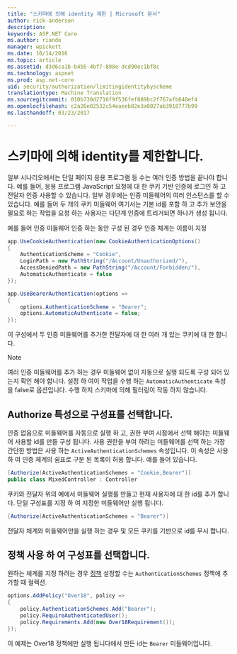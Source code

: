 ```yaml
---
title: "스키마에 의해 identity 제한 | Microsoft 문서"
author: rick-anderson
description: 
keywords: ASP.NET Core
ms.author: riande
manager: wpickett
ms.date: 10/14/2016
ms.topic: article
ms.assetid: d3d6ca1b-b4b5-4bf7-898e-dcd90ec1bf8c
ms.technology: aspnet
ms.prod: asp.net-core
uid: security/authorization/limitingidentitybyscheme
translationtype: Machine Translation
ms.sourcegitcommit: 010b730d2716f9f536fef889bc2f767afb648ef4
ms.openlocfilehash: c2a26e02532c54eaeeb82e3a0027ab3910777b99
ms.lasthandoff: 03/23/2017

---
```

# <a name="limiting-identity-by-scheme"></a>스키마에 의해 identity를 제한합니다.

<a name=security-authorization-limiting-by-scheme></a>

일부 시나리오에서는 단일 페이지 응용 프로그램 등 수는 여러 인증 방법을 끝나야 합니다. 예를 들어, 응용 프로그램 JavaScript 요청에 대 한 쿠키 기반 인증에 로그인 하 고 전달자 인증 사용할 수 있습니다. 일부 경우에는 인증 미들웨어의 여러 인스턴스를 할 수 있습니다. 예를 들어 두 개의 쿠키 미들웨어 여기서는 기본 id를 포함 하 고 추가 보안을 필요로 하는 작업을 요청 하는 사용자는 다단계 인증에 트리거되면 하나가 생성 됩니다.

예를 들어 인증 미들웨어 인증 하는 동안 구성 된 경우 인증 체계는 이름이 지정

```csharp
app.UseCookieAuthentication(new CookieAuthenticationOptions()
{
    AuthenticationScheme = "Cookie",
    LoginPath = new PathString("/Account/Unauthorized/"),
    AccessDeniedPath = new PathString("/Account/Forbidden/"),
    AutomaticAuthenticate = false
});

app.UseBearerAuthentication(options =>
{
    options.AuthenticationScheme = "Bearer";
    options.AutomaticAuthenticate = false;
});
```

이 구성에서 두 인증 미들웨어를 추가한 전달자에 대 한 여러 개 있는 쿠키에 대 한 합니다.

>[!NOTE]
>여러 인증 미들웨어를 추가 하는 경우 미들웨어 없이 자동으로 실행 되도록 구성 되어 있는지 확인 해야 합니다. 설정 하 여이 작업을 수행 하는 `AutomaticAuthenticate` 속성을 false로 옵션입니다. 수행 하지 스키마에 의해 필터링이 작동 하지 않습니다.

## <a name="selecting-the-scheme-with-the-authorize-attribute"></a>Authorize 특성으로 구성표를 선택합니다.

인증 없음으로 미들웨어를 자동으로 실행 하 고, 권한 부여 시점에서 선택 해야는 미들웨어 사용할 id를 만들 구성 됩니다. 사용 권한을 부여 하려는 미들웨어를 선택 하는 가장 간단한 방법은 사용 하는 `ActiveAuthenticationSchemes` 속성입니다. 이 속성은 사용 하 여 인증 체계의 쉼표로 구분 된 목록이 허용 합니다. 예를 들어 있습니다.

```csharp
[Authorize(ActiveAuthenticationSchemes = "Cookie,Bearer")]
public class MixedController : Controller
```

쿠키와 전달자 위의 예에서 미들웨어 실행를 만들고 현재 사용자에 대 한 id를 추가 합니다. 단일 구성표를 지정 하 여 지정한 미들웨어만 실행 됩니다.

```csharp
[Authorize(ActiveAuthenticationSchemes = "Bearer")]
```

전달자 체계와 미들웨어만을 실행 하는 경우 및 모든 쿠키를 기반으로 id를 무시 합니다.

## <a name="selecting-the-scheme-with-policies"></a>정책 사용 하 여 구성표를 선택합니다.

원하는 체계를 지정 하려는 경우 [정책](policies.md#security-authorization-policies-based) 설정할 수는 `AuthenticationSchemes` 정책에 추가할 때 컬렉션.

```csharp
options.AddPolicy("Over18", policy =>
{
    policy.AuthenticationSchemes.Add("Bearer");
    policy.RequireAuthenticatedUser();
    policy.Requirements.Add(new Over18Requirement());
});
```

이 예제는 Over18 정책에만 실행 됩니다에서 만든 id는 `Bearer` 미들웨어입니다.

